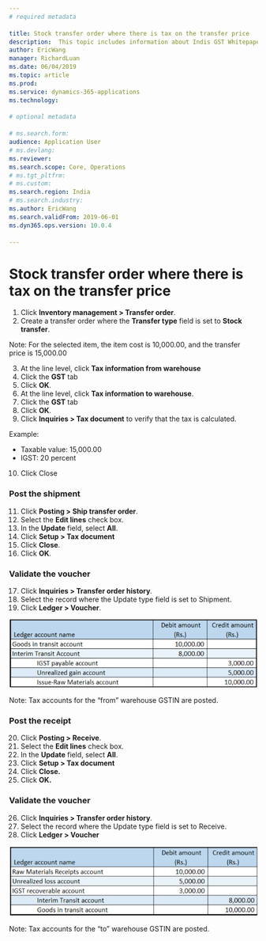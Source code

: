 ```yaml
---
# required metadata

title: Stock transfer order where there is tax on the transfer price
description:  This topic includes information about Indis GST Whitepaper in Microsoft Dynamics 365 for Finance and Operations.
author: EricWang
manager: RichardLuan
ms.date: 06/04/2019
ms.topic: article
ms.prod: 
ms.service: dynamics-365-applications
ms.technology: 

# optional metadata

# ms.search.form: 
audience: Application User
# ms.devlang: 
ms.reviewer: 
ms.search.scope: Core, Operations
# ms.tgt_pltfrm: 
# ms.custom: 
ms.search.region: India
# ms.search.industry: 
ms.author: EricWang
ms.search.validFrom: 2019-06-01
ms.dyn365.ops.version: 10.0.4

---
```


# Stock transfer order where there is tax on the transfer price

1. Click **Inventory management > Transfer order**.
2. Create a transfer order where the **Transfer type** field is set to **Stock transfer**.

Note: For the selected item, the item cost is 10,000.00, and the transfer price is 15,000.00

3. At the line level, click **Tax information from warehouse**
4. Click the **GST** tab
5. Click **OK**.
6. At the line level, click **Tax information to warehouse**.
7. Click the **GST** tab
8. Click **OK**.
9. Click **Inquiries > Tax document** to verify that the tax is calculated.

Example:

- Taxable value: 15,000.00
- IGST: 20 percent

10. Click Close

### Post the shipment

11. Click **Posting > Ship transfer order**.
12. Select the **Edit lines** check box.
13. In the **Update** field, select **All**.
14. Click **Setup > Tax document**
15. Click **Close**.
16. Click **OK**.

### Validate the voucher

17. Click **Inquiries > Transfer order history**.
18. Select the record where the Update type field is set to Shipment.
19. Click **Ledger > Voucher**.

![](media/Annotation-2019-05-21-105500.png)

Note: Tax accounts for the “from” warehouse GSTIN are posted.

### Post the receipt

20. Click **Posting > Receive**.
21. Select the **Edit lines** check box.
22. In the **Update** field, select **All**.
23. Click **Setup > Tax document**
24. Click **Close.**
25. Click **OK.**

### Validate the voucher

26. Click **Inquiries > Transfer order history**.
27. Select the record where the Update type field is set to Receive.
28. Click **Ledger > Voucher**

![](media/Annotation-2019-05-21-105611.png)

Note: Tax accounts for the “to” warehouse GSTIN are posted.

